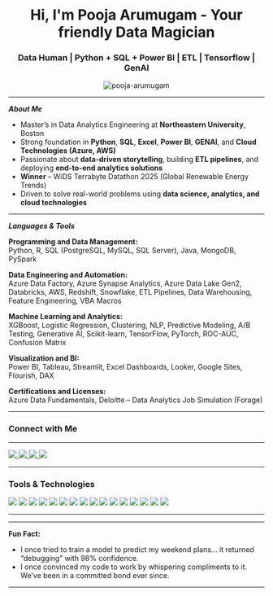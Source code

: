 <h1 align="center">Hi, I'm Pooja Arumugam - Your friendly Data Magician</h1>
<h3 align="center">Data Human | Python + SQL + Power BI | ETL | Tensorflow | GenAI </h3>

<p align="center">
  <img src="https://komarev.com/ghpvc/?username=pooja-arumugam&label=Profile%20views&color=0e75b6&style=flat" alt="pooja-arumugam" />
</p>

---

 ***About Me***

- Master’s in Data Analytics Engineering at **Northeastern University**, Boston  
- Strong foundation in **Python**, **SQL**, **Excel**, **Power BI**, **GENAI**, and **Cloud Technologies (Azure, AWS)**  
- Passionate about **data-driven storytelling**, building **ETL pipelines**, and deploying **end-to-end analytics solutions**  
- **Winner** – WiDS Terrabyte Datathon 2025 (Global Renewable Energy Trends)  
- Driven to solve real-world problems using **data science, analytics, and cloud technologies**

---

 ***Languages & Tools***

**Programming and Data Management:**  
Python, R, SQL (PostgreSQL, MySQL, SQL Server), Java, MongoDB, PySpark

**Data Engineering and Automation:**  
Azure Data Factory, Azure Synapse Analytics, Azure Data Lake Gen2, Databricks, AWS, Redshift, Snowflake, ETL Pipelines, Data Warehousing, Feature Engineering, VBA Macros  

**Machine Learning and Analytics:**  
XGBoost, Logistic Regression, Clustering, NLP, Predictive Modeling, A/B Testing, Generative AI, Scikit-learn, TensorFlow, PyTorch, ROC-AUC, Confusion Matrix  

**Visualization and BI:**  
Power BI, Tableau, Streamlit, Excel Dashboards, Looker, Google Sites, Flourish, DAX  

**Certifications and Licenses:**  
Azure Data Fundamentals, Deloitte – Data Analytics Job Simulation (Forage)  


---

### Connect with Me

---
<p align="left">
  <a href="https://poojaarumugam.xyz" target="_blank">
    <img src="https://img.shields.io/badge/Portfolio-121212?style=for-the-badge&logo=githubpages&logoColor=white" />
  </a>
  <a href="https://www.linkedin.com/in/pooja-arumugam/" target="_blank">
    <img src="https://img.shields.io/badge/LinkedIn-blue?style=for-the-badge&logo=linkedin&logoColor=white" />
  </a>
  <a href="mailto:arumugam.po@northeastern.edu" target="_blank">
    <img src="https://img.shields.io/badge/Email-D14836?style=for-the-badge&logo=gmail&logoColor=white" />
  </a>
  <a href="https://github.com/Pooja-Arumugam" target="_blank">
    <img src="https://img.shields.io/badge/GitHub-000?style=for-the-badge&logo=github&logoColor=white" />
  </a>
</p>


---

### Tools & Technologies

<p align="left">
  <img src="https://img.shields.io/badge/Python-3670A0?style=for-the-badge&logo=python&logoColor=white"/>
  <img src="https://img.shields.io/badge/R-276DC3?style=for-the-badge&logo=r&logoColor=white"/>
  <img src="https://img.shields.io/badge/SQL-025E8C?style=for-the-badge&logo=postgresql&logoColor=white"/>
  <img src="https://img.shields.io/badge/Power%20BI-F2C811?style=for-the-badge&logo=powerbi&logoColor=black"/>
  <img src="https://img.shields.io/badge/Azure-0078D4?style=for-the-badge&logo=microsoftazure&logoColor=white"/>
  <img src="https://img.shields.io/badge/AWS-FF9900?style=for-the-badge&logo=amazonaws&logoColor=black"/>
  <img src="https://img.shields.io/badge/Snowflake-56B9EB?style=for-the-badge&logo=snowflake&logoColor=white"/>
  <img src="https://img.shields.io/badge/Databricks-E42B2B?style=for-the-badge&logo=databricks&logoColor=white"/>
  <img src="https://img.shields.io/badge/Tableau-E97627?style=for-the-badge&logo=tableau&logoColor=white"/>
  <img src="https://img.shields.io/badge/Streamlit-FF4B4B?style=for-the-badge&logo=streamlit&logoColor=white"/>
  <img src="https://img.shields.io/badge/Excel-217346?style=for-the-badge&logo=microsoft-excel&logoColor=white"/>
  <img src="https://img.shields.io/badge/Looker-4285F4?style=for-the-badge&logo=looker&logoColor=white"/>
  <img src="https://img.shields.io/badge/VBA-54361A?style=for-the-badge&logo=visualbasic&logoColor=white"/>
  <img src="https://img.shields.io/badge/Scikit--Learn-F7931E?style=for-the-badge&logo=scikitlearn&logoColor=white"/>
  <img src="https://img.shields.io/badge/TensorFlow-FF6F00?style=for-the-badge&logo=tensorflow&logoColor=white"/>
  <img src="https://img.shields.io/badge/PyTorch-EE4C2C?style=for-the-badge&logo=pytorch&logoColor=white"/>
</p>

---

---

 **Fun Fact:**  
- I once tried to train a model to predict my weekend plans… it returned “debugging” with 98% confidence.
- I once convinced my code to work by whispering compliments to it. We’ve been in a committed bond ever since.

---
